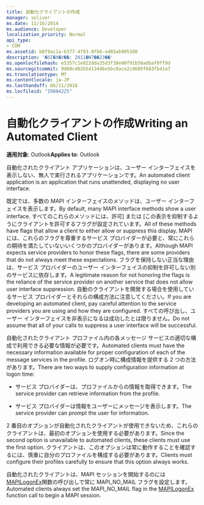 ```yaml
---
title: 自動化クライアントの作成
manager: soliver
ms.date: 11/16/2014
ms.audience: Developer
localization_priority: Normal
api_type:
- COM
ms.assetid: b8f9ac1a-b377-4f83-8fb6-ed85ab9053d0
description: '�ŏI�X�V��: 2011�N7��23��'
ms.openlocfilehash: e5357c1e822dda35d3f38e00f91b58adbaf0ff9d
ms.sourcegitcommit: 9d60cd82b5413446e5bc8ace2cd689f683fb41a7
ms.translationtype: MT
ms.contentlocale: ja-JP
ms.lasthandoff: 06/11/2018
ms.locfileid: "19804225"
---
```

# <a name="writing-an-automated-client"></a><span data-ttu-id="e0c20-103">自動化クライアントの作成</span><span class="sxs-lookup"><span data-stu-id="e0c20-103">Writing an Automated Client</span></span>

  
  
<span data-ttu-id="e0c20-104">**適用対象**: Outlook</span><span class="sxs-lookup"><span data-stu-id="e0c20-104">**Applies to**: Outlook</span></span> 
  
<span data-ttu-id="e0c20-105">自動化されたクライアント アプリケーションは、ユーザー インターフェイスを表示しない、無人で実行されるアプリケーションです。</span><span class="sxs-lookup"><span data-stu-id="e0c20-105">An automated client application is an application that runs unattended, displaying no user interface.</span></span>
  
 <span data-ttu-id="e0c20-106">既定では、多数の MAPI インターフェイスのメソッドは、ユーザー インターフェイスを表示します。</span><span class="sxs-lookup"><span data-stu-id="e0c20-106">By default, many MAPI interface methods show a user interface.</span></span> <span data-ttu-id="e0c20-107">すべてのこれらのメソッドには、許可] または [この表示を抑制するようにクライアントを許可するフラグが設定されています。</span><span class="sxs-lookup"><span data-stu-id="e0c20-107">All of these methods have flags that allow a client to either allow or suppress this display.</span></span> <span data-ttu-id="e0c20-108">MAPI には、これらのフラグを尊重するサービス プロバイダーが必要と、常にこれらの期待を満たしていないいくつかのプロバイダーがあります。</span><span class="sxs-lookup"><span data-stu-id="e0c20-108">Although MAPI expects service providers to honor these flags, there are some providers that do not always meet these expectations.</span></span> <span data-ttu-id="e0c20-109">フラグを保持しない正当な理由は、サービス プロバイダーのユーザー インターフェイスの抑制を許可しない別のサービスに依存します。</span><span class="sxs-lookup"><span data-stu-id="e0c20-109">A legitimate reason for not honoring the flags is the reliance of the service provider on another service that does not allow user interface suppression.</span></span> <span data-ttu-id="e0c20-110">自動のクライアントを開発する場合を使用しているサービス プロバイダーとそれらの構成方法に注意してください。</span><span class="sxs-lookup"><span data-stu-id="e0c20-110">If you are developing an automated client, pay careful attention to the service providers you are using and how they are configured.</span></span> <span data-ttu-id="e0c20-111">すべての呼び出し、ユーザー インターフェイスを非表示になるは成功したとは限りません。</span><span class="sxs-lookup"><span data-stu-id="e0c20-111">Do not assume that all of your calls to suppress a user interface will be successful.</span></span> 
  
<span data-ttu-id="e0c20-112">自動化されたクライアント プロファイル内の各メッセージ サービスの適切な構成で利用できる必要な情報が必要です。</span><span class="sxs-lookup"><span data-stu-id="e0c20-112">Automated clients must have the necessary information available for proper configuration of each of the message services in the profile.</span></span> <span data-ttu-id="e0c20-113">ログオン時に構成情報を提供する 2 つの方法があります。</span><span class="sxs-lookup"><span data-stu-id="e0c20-113">There are two ways to supply configuration information at logon time:</span></span>
  
- <span data-ttu-id="e0c20-114">サービス プロバイダーは、プロファイルからの情報を取得できます。</span><span class="sxs-lookup"><span data-stu-id="e0c20-114">The service provider can retrieve information from the profile.</span></span>
    
- <span data-ttu-id="e0c20-115">サービス プロバイダーは情報をユーザーにメッセージを表示します。</span><span class="sxs-lookup"><span data-stu-id="e0c20-115">The service provider can prompt the user for information.</span></span> 
    
<span data-ttu-id="e0c20-116">2 番目のオプションが自動化されたクライアントが使用できないため、これらのクライアントは、最初のオプションを使用する必要があります。</span><span class="sxs-lookup"><span data-stu-id="e0c20-116">Since the second option is unavailable to automated clients, these clients must use the first option.</span></span> <span data-ttu-id="e0c20-117">クライアントは、このオプションは常に動作することを確認するには、慎重に自分のプロファイルを構成する必要があります。</span><span class="sxs-lookup"><span data-stu-id="e0c20-117">Clients must configure their profiles carefully to ensure that this option always works.</span></span>
  
<span data-ttu-id="e0c20-118">自動化されたクライアントは、MAPI セッションを開始するのには[MAPILogonEx](mapilogonex.md)関数の呼び出しで常に MAPI_NO_MAIL フラグを設定します。</span><span class="sxs-lookup"><span data-stu-id="e0c20-118">Automated clients always set the MAPI_NO_MAIL flag in the [MAPILogonEx](mapilogonex.md) function call to begin a MAPI session.</span></span> 
  

